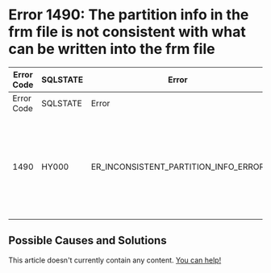 
# Error 1490: The partition info in the frm file is not consistent with what can be written into the frm file


| Error Code | SQLSTATE | Error | Description |
| --- | --- | --- | --- |
| Error Code | SQLSTATE | Error | Description |
| 1490 | HY000 | ER_INCONSISTENT_PARTITION_INFO_ERROR | The partition info in the frm file is not consistent with what can be written into the frm file |




## Possible Causes and Solutions


This article doesn't currently contain any content. [You can help!](/kb/en/writing-and-editing-knowledge-base-articles/)

